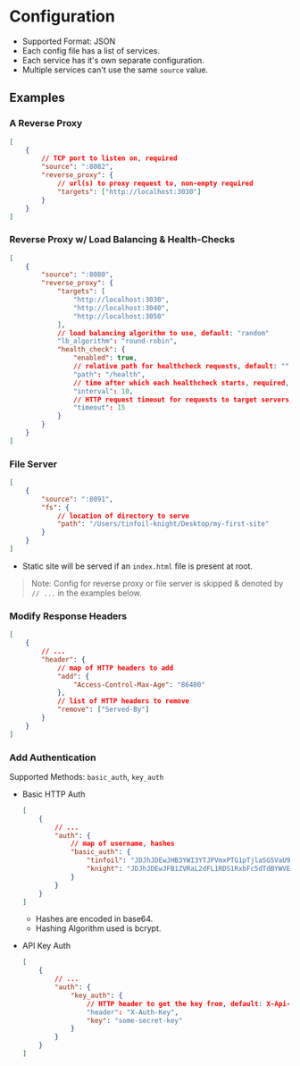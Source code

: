 # Configuration

- Supported Format: JSON
- Each config file has a list of services.
- Each service has it's own separate configuration.
- Multiple services can't use the same `source` value.

## Examples

### A Reverse Proxy
```json
[
	{
		// TCP port to listen on, required
		"source": ":8082",
		"reverse_proxy": {
			// url(s) to proxy request to, non-empty required
			"targets": ["http://localhost:3030"]
		}
	}
]
```

### Reverse Proxy w/ Load Balancing & Health-Checks 
```json
[
	{
		"source": ":8080",
		"reverse_proxy": {
			"targets": [
				"http://localhost:3030",
				"http://localhost:3040",
				"http://localhost:3050"
			],
			// load balancing algorithm to use, default: "random"
			"lb_algorithm": "round-robin",
			"health_check": {
				"enabled": true,
				// relative path for healthcheck requests, default: ""
				"path": "/health",
				// time after which each healthcheck starts, required, unit: seconds
				"interval": 10,
				// HTTP request timeout for requests to target servers, default: 5, unit: seconds
				"timeout": 15
			}
		}
	}
]
```

### File Server
```json
[
	{
		"source": ":8091",
		"fs": {
			// location of directory to serve
			"path": "/Users/tinfoil-knight/Desktop/my-first-site"
		}
	}
]
```
- Static site will be served if an `index.html` file is present at root.

> Note: Config for reverse proxy or file server is skipped & denoted by `// ...` in the examples below.

### Modify Response Headers
```json
[
	{
		// ...
		"header": {
			// map of HTTP headers to add
			"add": {
				"Access-Control-Max-Age": "86400"
			},
			// list of HTTP headers to remove
			"remove": ["Served-By"]
		}
	}
]
```

### Add Authentication

Supported Methods: `basic_auth`, `key_auth`

- Basic HTTP Auth
	```json
	[
		{
			// ...
			"auth": {
				// map of username, hashes
				"basic_auth": {
					"tinfoil": "JDJhJDEwJHB3YWI3YTJPVmxPTG1pTjlaSG5VaU9NM2tUZWZWaTFrSGR4bFg3VXVXTGVpcWkydVA2L2VX",
					"knight": "JDJhJDEwJFB1ZVRaL2dFL1RDS1RxbFc5dTdBYWVEc245OTVuS3FPdGJjeGpXQ3Q5T0RJSjRnT2dEU3lp"
				}
			}
		}
	]
	```
	- Hashes are encoded in base64.
	- Hashing Algorithm used is bcrypt.

- API Key Auth
	```json
	[
		{
			// ...
			"auth": {
				"key_auth": {
					// HTTP header to get the key from, default: X-Api-Key
					"header": "X-Auth-Key",
					"key": "some-secret-key"
				}
			}
		}
	]
	```

